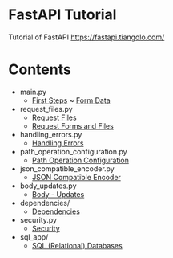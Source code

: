 # FastAPI Tutorial
Tutorial of FastAPI https://fastapi.tiangolo.com/


# Contents
- main.py
  - [First Steps](https://fastapi.tiangolo.com/tutorial/first-steps/) ~ [Form Data](https://fastapi.tiangolo.com/tutorial/request-forms/)
- request_files.py
  - [Request Files](https://fastapi.tiangolo.com/tutorial/request-files/)
  - [Request Forms and Files](https://fastapi.tiangolo.com/tutorial/request-forms-and-files/)
- handling_errors.py
  - [Handling Errors](https://fastapi.tiangolo.com/tutorial/handling-errors/)
- path_operation_configuration.py
  - [Path Operation Configuration](https://fastapi.tiangolo.com/tutorial/path-operation-configuration/)
- json_compatible_encoder.py
  - [JSON Compatible Encoder](https://fastapi.tiangolo.com/tutorial/encoder/)
- body_updates.py
  - [Body - Updates](https://fastapi.tiangolo.com/tutorial/body-updates/)
- dependencies/
  - [Dependencies](https://fastapi.tiangolo.com/tutorial/dependencies/)
- security.py
  - [Security](https://fastapi.tiangolo.com/tutorial/security/)
- sql_app/
  - [SQL (Relational) Databases](https://fastapi.tiangolo.com/tutorial/sql-databases/)
